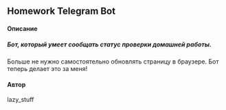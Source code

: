## Homework Telegram Bot

#### Описание
##### Бот, который умеет сообщать статус проверки домашней работы.
Больше не нужно самостоятельно обновлять страницу в браузере.
Бот теперь делает это за меня!



#### Автор
lazy_stuff
